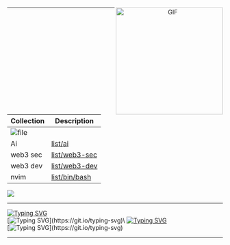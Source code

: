 <p align="center">



 <img align="right" width="250" height="250" alt="GIF" src="https://github.com/niluk-256/niluk-256/assets/67406138/04f48788-b7c1-4c1e-a278-f230a47902ba" />

 ---
 |   Collection     | Description |
| ----------- | ----------- |
| ![file](https://encrypted-tbn0.gstatic.com/images?q=tbn:ANd9GcT0no56XN7JReIC8oaMG32ahhyguOM0cl3tPwvE1KLpb6hj3WaFrg1GauHfEmpBoml2w9g&usqp=CAU)      |          |
| Ai   |  [list/ai](https://github.com/stars/niluke/lists/ai)       |
 | web3 sec   |  [list/web3-sec](https://github.com/stars/niluke/lists/web3-security)       |
  | web3 dev  |  [list/web3-dev](https://github.com/stars/niluke/lists/web3-dev)       |
  | nvim   |  [list/bin/bash](https://github.com/stars/niluke/lists/bash-zsh-vim-nvim)       |

![](https://komarev.com/ghpvc/?username=github-niluk-256)

 ---
 [![Typing SVG](https://readme-typing-svg.herokuapp.com?font=ubuntu&weight=100&size=15&duration=1&pause=1000&color=3FB0FF&repeat=false&width=435&lines=+forge+test++--match-contract++Greeting++-vv)](https://git.io/typing-svg)\
[![Typing SVG](https://readme-typing-svg.herokuapp.com?font=ubuntu&weight=100&size=15&duration=69&pause=1000&color=F2FFF2&repeat=false&width=435&lines=%5B%E2%A0%91%5D+Compiling...;%5B%E2%A0%92%5D+Compiling...;%5B%E2%A0%98%5D+Compiling...;%5B%E2%A0%94%5D+Compiling...;%5B%E2%A0%B0%5D+Compiling...;%5B%E2%A0%91%5D+Compiling...;%5B%E2%A0%91%5D+Compiling...;%5B%E2%A0%94%5D+Compiling...)](https://git.io/typing-svg)\
 [![Typing SVG](https://readme-typing-svg.herokuapp.com?font=ubuntu&weight=100&size=15&duration=100&pause=1000&color=3FB0FF&repeat=false&width=435&lines=%3E;%3E;%3E;%3E;%3E;%3E;%5BPASS%5D+testGreeting()+(gas%3A+69))](https://git.io/typing-svg)\
 [![Typing SVG](https://readme-typing-svg.herokuapp.com?font=ubuntu&weight=100&size=15&duration=100&pause=1000&color=3FB0FF&repeat=false&width=435&lines=%3E;%3E;%3E;%3E;%3E;%3E;%3E;%3E;Logs%3A+++Hope+you'll+have+a+wonderful+day+champ😊!)](https://git.io/typing-svg)

 ---
